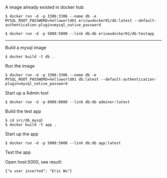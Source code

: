 A image already existed in docker hub


    $ docker run -d -p 3306:3306 --name db -e MYSQL_ROOT_PASSWORD=helloworld01 ericwudocker01/db:latest --default-authentication-plugin=mysql_native_password
    
    $ docker run -d -p 5000:5000 --link db:db ericwudocker01/db:testapp

----------------------------------------------------------------------------------------------------

Build a mysql image   

    $ docker build -t db .
    

Run the image

    $ docker run -d -p 3306:3306 --name db -e MYSQL_ROOT_PASSWORD=helloworld01 db:latest --default-authentication-plugin=mysql_native_password
    

Start up a Admin tool

    $ docker run -d -p 8080:8080 --link db:db adminer:latest
    
Build the test app

    $ cd src/db_mysql
    $ docker build -t app .
    
Start up the app

    $ docker run -d -p 5000:5000 --link db:db app:latest
    
Test the app

   Open host:5000, see result: 
   
    {"a user inserted": "Eric Wu"}
